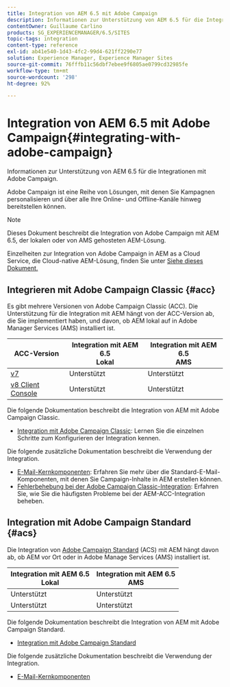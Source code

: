 ```yaml
---
title: Integration von AEM 6.5 mit Adobe Campaign
description: Informationen zur Unterstützung von AEM 6.5 für die Integrationen mit Adobe Campaign.
contentOwner: Guillaume Carlino
products: SG_EXPERIENCEMANAGER/6.5/SITES
topic-tags: integration
content-type: reference
exl-id: ab41e540-1d43-4fc2-99d4-621ff2290e77
solution: Experience Manager, Experience Manager Sites
source-git-commit: 76fffb11c56dbf7ebee9f6805ae0799cd32985fe
workflow-type: tm+mt
source-wordcount: '298'
ht-degree: 92%

---
```



# Integration von AEM 6.5 mit Adobe Campaign{#integrating-with-adobe-campaign}

Informationen zur Unterstützung von AEM 6.5 für die Integrationen mit Adobe Campaign.

Adobe Campaign ist eine Reihe von Lösungen, mit denen Sie Kampagnen personalisieren und über alle Ihre Online- und Offline-Kanäle hinweg bereitstellen können.

>[!NOTE]
>
>Dieses Dokument beschreibt die Integration von Adobe Campaign mit AEM 6.5, der lokalen oder von AMS gehosteten AEM-Lösung.
>
>Einzelheiten zur Integration von Adobe Campaign in AEM as a Cloud Service, die Cloud-native AEM-Lösung, finden Sie unter [Siehe dieses Dokument.](https://experienceleague.adobe.com/docs/experience-manager-cloud-service/content/sites/integrations/campaign.html?lang=de)

## Integrieren mit Adobe Campaign Classic {#acc}

Es gibt mehrere Versionen von Adobe Campaign Classic (ACC). Die Unterstützung für die Integration mit AEM hängt von der ACC-Version ab, die Sie implementiert haben, und davon, ob AEM lokal auf in Adobe Manager Services (AMS) installiert ist.

| ACC-Version | Integration mit AEM 6.5 <br>Lokal | Integration mit AEM 6.5<br>AMS |
|---|---|---|
| [v7](https://experienceleague.adobe.com/docs/campaign-classic.html?lang=de) | Unterstützt | Unterstützt  |
| [v8 Client Console](https://experienceleague.adobe.com/docs/campaign-v8.html?lang=de) | Unterstützt | Unterstützt  |

Die folgende Dokumentation beschreibt die Integration von AEM mit Adobe Campaign Classic.

* [Integration mit Adobe Campaign Classic](/help/sites-administering/campaignonpremise.md): Lernen Sie die einzelnen Schritte zum Konfigurieren der Integration kennen.

Die folgende zusätzliche Dokumentation beschreibt die Verwendung der Integration.

* [E-Mail-Kernkomponenten](https://experienceleague.adobe.com/docs/experience-manager-core-components/using/email/introduction.html?lang=de): Erfahren Sie mehr über die Standard-E-Mail-Komponenten, mit denen Sie Campaign-Inhalte in AEM erstellen können.
* [Fehlerbehebung bei der Adobe Campaign Classic-Integration](/help/sites-administering/troubleshooting-campaignintegration.md): Erfahren Sie, wie Sie die häufigsten Probleme bei der AEM-ACC-Integration beheben.

## Integration mit Adobe Campaign Standard {#acs}

Die Integration von [Adobe Campaign Standard](https://experienceleague.adobe.com/docs/campaign-standard.html?lang=de) (ACS) mit AEM hängt davon ab, ob AEM vor Ort oder in Adobe Manage Services (AMS) installiert ist.

| Integration mit AEM 6.5 <br>Lokal | Integration mit AEM 6.5<br>AMS |
|---|---|
| Unterstützt | Unterstützt |
| Unterstützt | Unterstützt  |

Die folgende Dokumentation beschreibt die Integration von AEM mit Adobe Campaign Standard.

* [Integration mit Adobe Campaign Standard](/help/sites-administering/campaignstandard.md)

Die folgende zusätzliche Dokumentation beschreibt die Verwendung der Integration.

* [E-Mail-Kernkomponenten](https://experienceleague.adobe.com/docs/experience-manager-core-components/using/email/introduction.html?lang=de)
